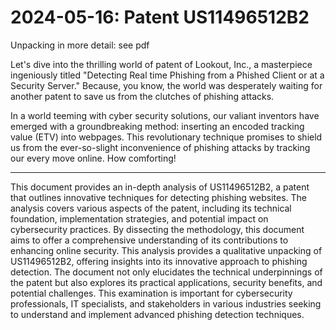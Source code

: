 # 2024-05-16: Patent US11496512B2

Unpacking in more detail: see pdf

Let's dive into the thrilling world of patent of Lookout, Inc., a masterpiece ingeniously titled "Detecting Real time Phishing from a Phished Client or at a Security Server." Because, you know, the world was desperately waiting for another patent to save us from the clutches of phishing attacks. 

In a world teeming with cyber security solutions, our valiant inventors have emerged with a groundbreaking method: inserting an encoded tracking value (ETV) into webpages.  This revolutionary technique promises to shield us from the ever-so-slight inconvenience of phishing attacks by tracking our every move online. How comforting!


-----

This document provides an in-depth analysis of US11496512B2, a patent that outlines innovative techniques for detecting phishing websites. The analysis covers various aspects of the patent, including its technical foundation, implementation strategies, and potential impact on cybersecurity practices. By dissecting the methodology, this document aims to offer a comprehensive understanding of its contributions to enhancing online security. 
This analysis provides a qualitative unpacking of US11496512B2, offering insights into its innovative approach to phishing detection.  The document not only elucidates the technical underpinnings of the patent but also explores its practical applications, security benefits, and potential challenges. This examination is important for cybersecurity professionals, IT specialists, and stakeholders in various industries seeking to understand and implement advanced phishing detection techniques.
